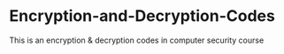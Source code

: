 # Encryption-and-Decryption-Codes
This is an encryption &amp; decryption codes in computer security course
